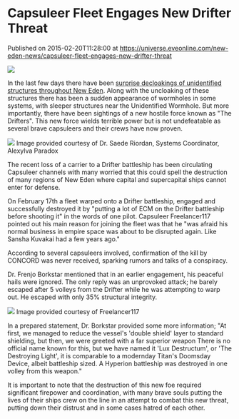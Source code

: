 # Capsuleer Fleet Engages New Drifter Threat
Published on 2015-02-20T11:28:00 at https://universe.eveonline.com/new-eden-news/capsuleer-fleet-engages-new-drifter-threat

![](http://web.ccpgamescdn.com/newssystem/media/64904/1/ISD_IC.png)

In the last few days there have been [surprise decloakings of unidentified structures throughout New Eden](http://community.eveonline.com/news/news-channels/world-news/concord-assembly-places-genesis-fleet-and-ded-on-high-alert/). Along with the uncloaking of these structures there has been a sudden appearance of wormholes in some systems, with sleeper structures near the Unidentified Wormhole. But more importantly, there have been sightings of a new hostile force known as "The Drifters". This new force wields terrible power but is not undefeatable as several brave capsuleers and their crews have now proven.

[![](http://web.ccpgamescdn.com/newssystem/media/66927/1/drifter2_550.jpg)](http://web.ccpgamescdn.com/newssystem/media/66927/1/drifter2.jpg) Image provided courtesy of Dr. Saede Riordan, Systems Coordinator, Alexylva Paradox

The recent loss of a carrier to a Drifter battleship has been circulating Capsuleer channels with many worried that this could spell the destruction of many regions of New Eden where capital and supercapital ships cannot enter for defense.

On February 17th a fleet warped onto a Drifter battleship, engaged and successfully destroyed it by "putting a lot of ECM on the Drifter battleship before shooting it" in the words of one pilot. Capsuleer Freelancer117 pointed out his main reason for joining the fleet was that he "was afraid his normal business in empire space was about to be disrupted again. Like Sansha Kuvakai had a few years ago."

According to several capsuleers involved, confirmation of the kill by CONCORD was never received, sparking rumors and talks of a conspiracy.

Dr. Frenjo Borkstar mentioned that in an earlier engagement, his peaceful hails were ignored. The only reply was an unprovoked attack; he barely escaped after 5 volleys from the Drifter while he was attempting to warp out. He escaped with only 35% structural integrity.

[![](http://web.ccpgamescdn.com/newssystem/media/66927/1/drifter1_550.jpg)](http://web.ccpgamescdn.com/newssystem/media/66927/1/drifter1.jpg) Image provided courtesy of Freelancer117

In a prepared statement, Dr. Borkstar provided some more information; "At first, we managed to reduce the vessel's 'double shield' layer to standard shielding, but then, we were greeted with a far superior weapon ­ There is no official name known for this, but we have named it 'Lux Destructum', or 'The Destroying Light', it is comparable to a modern­day Titan's Doomsday Device, albeit battleship sized. A Hyperion battleship was destroyed in one volley from this weapon."

It is important to note that the destruction of this new foe required significant firepower and co­ordination, with many brave souls putting the lives of their ships crew on the line in an attempt to combat this new threat, putting down their distrust and in some cases hatred of each other.

